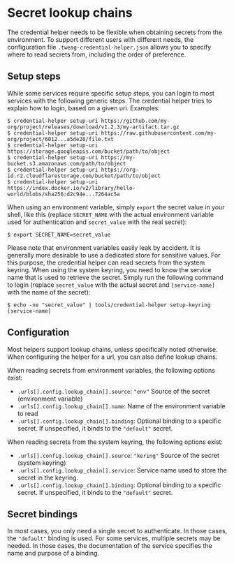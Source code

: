 # Secret lookup chains

The credential helper needs to be flexible when obtaining secrets from the environment.
To support different users with different needs, the configuration file `.tweag-credential-helper.json` allows you to specify where to read secrets from, including the order of preference.

## Setup steps

While some services require specific setup steps, you can login to most services with the following generic steps.
The credential helper tries to explain how to login, based on a given uri. Examples:

```
$ credential-helper setup-uri https://github.com/my-org/project/releases/download/v1.2.3/my-artifact.tar.gz
$ credential-helper setup-uri https://raw.githubusercontent.com/my-org/project/6012...a5de28/file.txt
$ credential-helper setup-uri https://storage.googleapis.com/bucket/path/to/object
$ credential-helper setup-uri https://my-bucket.s3.amazonaws.com/path/to/object
$ credential-helper setup-uri https://org-id.r2.cloudflarestorage.com/bucket/path/to/object
$ credential-helper setup-uri https://index.docker.io/v2/library/hello-world/blobs/sha256:d2c94e...7264ac5a
```

When using an environment variable, simply `export` the secret value in your shell, like this (replace `SECRET_NAME` with the actual environment variable used for authentication and `secret_value` with the real secret):

```
$ export SECRET_NAME=secret_value
```

Please note that environment variables easily leak by accident. It is generally more desirable to use a dedicated store for sensitive values. For this purpose, the credential helper can read secrets from the system keyring.
When using the system keyring, you need to know the service name that is used to retrieve the secret.
Simply run the following command to login (replace `secret_value` with the actual secret and `[service-name]` with the name of the secret):

```
$ echo -ne "secret_value" | tools/credential-helper setup-keyring [service-name]
```


## Configuration

Most helpers support lookup chains, unless specifically noted otherwise.
When configuring the helper for a url, you can also define lookup chains.

When reading secrets from environment variables, the following options exist:

- `.urls[].config.lookup_chain[].source`: `"env"` Source of the secret (environment variable)
- `.urls[].config.lookup_chain[].name`: Name of the environment variable to read
- `.urls[].config.lookup_chain[].binding`: Optional binding to a specific secret. If unspecified, it binds to the `"default"` secret.

When reading secrets from the system keyring, the following options exist:

- `.urls[].config.lookup_chain[].source`: `"kering"` Source of the secret (system keyring)
- `.urls[].config.lookup_chain[].service`: Service name used to store the secret in the keyring.
- `.urls[].config.lookup_chain[].binding`: Optional binding to a specific secret. If unspecified, it binds to the `"default"` secret.

## Secret bindings

In most cases, you only need a single secret to authenticate. In those cases, the `"default"` binding is used.
For some services, multiple secrets may be needed. In those cases, the documentation of the service specifies the name and purpose of a binding.
